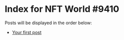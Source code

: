 # Index for NFT World #9410
Posts will be displayed in the order below:

- [Your first post](./001-first.md)

